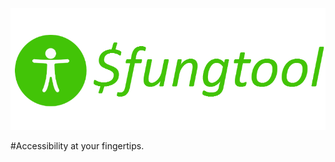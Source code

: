 ![#Fungtool](https://raw.githubusercontent.com/jacobpowaza/fungtool/main/img/fungtool_logo.png)

#Accessibility at your fingertips.
